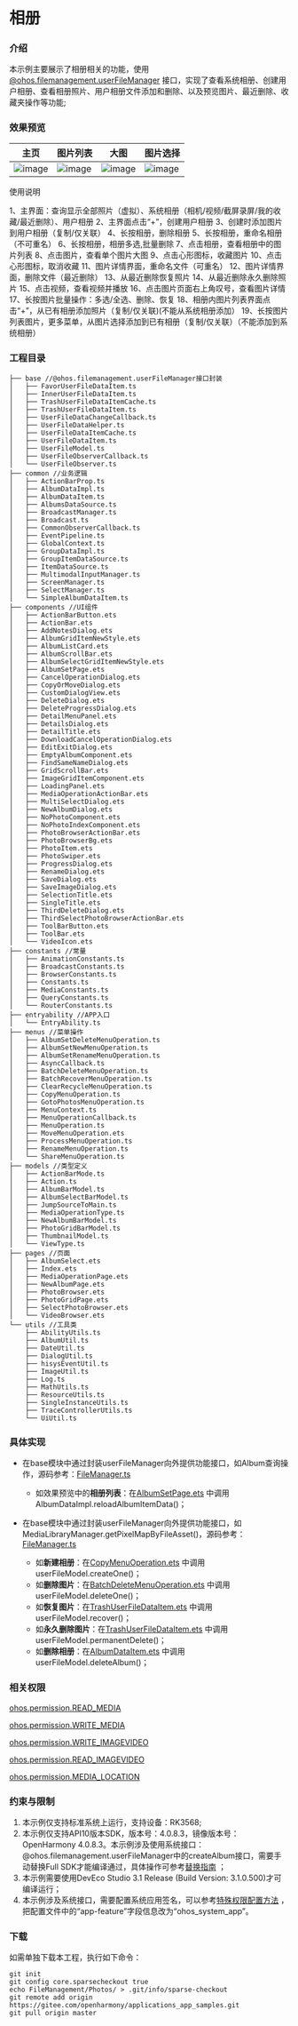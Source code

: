 # 相册

### 介绍

本示例主要展示了相册相关的功能，使用[@ohos.filemanagement.userFileManager](https://gitee.com/openharmony/docs/blob/master/zh-cn/application-dev/reference/apis/js-apis-userFileManager.md)
接口，实现了查看系统相册、创建用户相册、查看相册照片、用户相册文件添加和删除、以及预览图片、最近删除、收藏夹操作等功能;

### 效果预览

|主页|图片列表|大图|图片选择|
|--------------------------------|--------------------------------|--------------------------------|--------------------------------|
|![image](screenshots/home.jpeg)|![image](screenshots/photos.jpeg)|![image](screenshots/detail.jpeg)|![image](screenshots/selector.jpeg)|

使用说明

1、主界面：查询显示全部照片（虚拟）、系统相册（相机/视频/截屏录屏/我的收藏/最近删除）、用户相册
2、主界面点击“+”，创建用户相册
3、创建时添加图片到用户相册（复制/仅关联）
4、长按相册，删除相册
5、长按相册，重命名相册（不可重名）
6、长按相册，相册多选,批量删除
7、点击相册，查看相册中的图片列表
8、点击图片，查看单个图片大图
9、点击心形图标，收藏图片
10、点击心形图标，取消收藏
11、图片详情界面，重命名文件（可重名）
12、图片详情界面，删除文件（最近删除）
13、从最近删除恢复照片
14、从最近删除永久删除照片
15、点击视频，查看视频并播放
16、点击图片页面右上角叹号，查看图片详情
17、长按图片批量操作：多选/全选、删除、恢复
18、相册内图片列表界面点击“+”，从已有相册添加照片（复制/仅关联)(不能从系统相册添加）
19、长按图片列表图片，更多菜单，从图片选择添加到已有相册（复制/仅关联）（不能添加到系统相册）

### 工程目录

```
├── base //@ohos.filemanagement.userFileManager接口封装
│   ├── FavorUserFileDataItem.ts
│   ├── InnerUserFileDataItem.ts
│   ├── TrashUserFileDataItemCache.ts
│   ├── TrashUserFileDataItem.ts
│   ├── UserFileDataChangeCallback.ts
│   ├── UserFileDataHelper.ts
│   ├── UserFileDataItemCache.ts
│   ├── UserFileDataItem.ts
│   ├── UserFileModel.ts
│   ├── UserFileObserverCallback.ts
│   └── UserFileObserver.ts
├── common //业务逻辑
│   ├── ActionBarProp.ts
│   ├── AlbumDataImpl.ts
│   ├── AlbumDataItem.ts
│   ├── AlbumsDataSource.ts
│   ├── BroadcastManager.ts
│   ├── Broadcast.ts
│   ├── CommonObserverCallback.ts
│   ├── EventPipeline.ts
│   ├── GlobalContext.ts
│   ├── GroupDataImpl.ts
│   ├── GroupItemDataSource.ts
│   ├── ItemDataSource.ts
│   ├── MultimodalInputManager.ts
│   ├── ScreenManager.ts
│   ├── SelectManager.ts
│   └── SimpleAlbumDataItem.ts
├── components //UI组件
│   ├── ActionBarButton.ets
│   ├── ActionBar.ets
│   ├── AddNotesDialog.ets
│   ├── AlbumGridItemNewStyle.ets
│   ├── AlbumListCard.ets
│   ├── AlbumScrollBar.ets
│   ├── AlbumSelectGridItemNewStyle.ets
│   ├── AlbumSetPage.ets
│   ├── CancelOperationDialog.ets
│   ├── CopyOrMoveDialog.ets
│   ├── CustomDialogView.ets
│   ├── DeleteDialog.ets
│   ├── DeleteProgressDialog.ets
│   ├── DetailMenuPanel.ets
│   ├── DetailsDialog.ets
│   ├── DetailTitle.ets
│   ├── DownloadCancelOperationDialog.ets
│   ├── EditExitDialog.ets
│   ├── EmptyAlbumComponent.ets
│   ├── FindSameNameDialog.ets
│   ├── GridScrollBar.ets
│   ├── ImageGridItemComponent.ets
│   ├── LoadingPanel.ets
│   ├── MediaOperationActionBar.ets
│   ├── MultiSelectDialog.ets
│   ├── NewAlbumDialog.ets
│   ├── NoPhotoComponent.ets
│   ├── NoPhotoIndexComponent.ets
│   ├── PhotoBrowserActionBar.ets
│   ├── PhotoBrowserBg.ets
│   ├── PhotoItem.ets
│   ├── PhotoSwiper.ets
│   ├── ProgressDialog.ets
│   ├── RenameDialog.ets
│   ├── SaveDialog.ets
│   ├── SaveImageDialog.ets
│   ├── SelectionTitle.ets
│   ├── SingleTitle.ets
│   ├── ThirdDeleteDialog.ets
│   ├── ThirdSelectPhotoBrowserActionBar.ets
│   ├── ToolBarButton.ets
│   ├── ToolBar.ets
│   └── VideoIcon.ets
├── constants //常量
│   ├── AnimationConstants.ts
│   ├── BroadcastConstants.ts
│   ├── BrowserConstants.ts
│   ├── Constants.ts
│   ├── MediaConstants.ts
│   ├── QueryConstants.ts
│   └── RouterConstants.ts
├── entryability //APP入口
│   └── EntryAbility.ts
├── menus //菜单操作
│   ├── AlbumSetDeleteMenuOperation.ts
│   ├── AlbumSetNewMenuOperation.ts
│   ├── AlbumSetRenameMenuOperation.ts
│   ├── AsyncCallback.ts
│   ├── BatchDeleteMenuOperation.ts
│   ├── BatchRecoverMenuOperation.ts
│   ├── ClearRecycleMenuOperation.ts
│   ├── CopyMenuOperation.ts
│   ├── GotoPhotosMenuOperation.ts
│   ├── MenuContext.ts
│   ├── MenuOperationCallback.ts
│   ├── MenuOperation.ts
│   ├── MoveMenuOperation.ets
│   ├── ProcessMenuOperation.ts
│   ├── RenameMenuOperation.ts
│   └── ShareMenuOperation.ts
├── models //类型定义
│   ├── ActionBarMode.ts
│   ├── Action.ts
│   ├── AlbumBarModel.ts
│   ├── AlbumSelectBarModel.ts
│   ├── JumpSourceToMain.ts
│   ├── MediaOperationType.ts
│   ├── NewAlbumBarModel.ts
│   ├── PhotoGridBarModel.ts
│   ├── ThumbnailModel.ts
│   └── ViewType.ts
├── pages //页面
│   ├── AlbumSelect.ets
│   ├── Index.ets
│   ├── MediaOperationPage.ets
│   ├── NewAlbumPage.ets
│   ├── PhotoBrowser.ets
│   ├── PhotoGridPage.ets
│   ├── SelectPhotoBrowser.ets
│   └── VideoBrowser.ets
└── utils //工具类
    ├── AbilityUtils.ts
    ├── AlbumUtil.ts
    ├── DateUtil.ts
    ├── DialogUtil.ts
    ├── hisysEventUtil.ts
    ├── ImageUtil.ts
    ├── Log.ts
    ├── MathUtils.ts
    ├── ResourceUtils.ts
    ├── SingleInstanceUtils.ts
    ├── TraceControllerUtils.ts
    └── UiUtil.ts
```

### 具体实现
* 在base模块中通过封装userFileManager向外提供功能接口，如Album查询操作，源码参考：[FileManager.ts](code/BasicFeature/FileManagement/Photos/entry/src/main/ets/common/AlbumDataImpl.ts)
    * 如效果预览中的**相册列表**：在[AlbumSetPage.ets](code/BasicFeature/FileManagement/Photos/entry/src/main/ets/components/AlbumSetPage.ets)
      中调用AlbumDataImpl.reloadAlbumItemData()；

* 在base模块中通过封装userFileManager向外提供功能接口，如MediaLibraryManager.getPixelMapByFileAsset()，源码参考：[FileManager.ts](code/BasicFeature/FileManagement/Photos/entry/src/main/ets/base/UserFileModel.ts)
    * 如**新建相册**：在[CopyMenuOperation.ets](code/BasicFeature/FileManagement/Photos/entry/src/main/ets/menus/CopyMenuOperation.ets)
      中调用userFileModel.createOne()；
    * 如**删除图片**：在[BatchDeleteMenuOperation.ets](code/BasicFeature/FileManagement/Photos/entry/src/main/ets/menus/BatchDeleteMenuOperation.ets)
      中调用userFileModel.deleteOne()；
    * 如**恢复图片**：在[TrashUserFileDataItem.ets](code/BasicFeature/FileManagement/Photos/entry/src/main/ets/base/TrashUserFileDataItem.ets)
      中调用userFileModel.recover()；
    * 如**永久删除图片**：在[TrashUserFileDataItem.ets](code/BasicFeature/FileManagement/Photos/entry/src/main/ets/menus/TrashUserFileDataItem.ets)
      中调用userFileModel.permanentDelete()；
    * 如**删除相册**：在[AlbumDataItem.ets](code/BasicFeature/FileManagement/Photos/entry/src/main/ets/common/AlbumDataItem.ets)
      中调用userFileModel.deleteAlbum()；
### 相关权限

[ohos.permission.READ_MEDIA](https://gitee.com/openharmony/docs/blob/master/zh-cn/application-dev/security/permission-list.md)

[ohos.permission.WRITE_MEDIA](https://gitee.com/openharmony/docs/blob/master/zh-cn/application-dev/security/permission-list.md)

[ohos.permission.WRITE_IMAGEVIDEO](https://gitee.com/openharmony/docs/blob/master/zh-cn/application-dev/security/permission-list.md)

[ohos.permission.READ_IMAGEVIDEO](https://gitee.com/openharmony/docs/blob/master/zh-cn/application-dev/security/permission-list.md)

[ohos.permission.MEDIA_LOCATION](https://gitee.com/openharmony/docs/blob/master/zh-cn/application-dev/security/permission-list.md)

### 约束与限制

1. 本示例仅支持标准系统上运行，支持设备：RK3568;
2. 本示例仅支持API10版本SDK，版本号：4.0.8.3，镜像版本号：OpenHarmony 4.0.8.3。本示例涉及使用系统接口：@ohos.filemanagement.userFileManager中的createAlbum接口，需要手动替换Full SDK才能编译通过，具体操作可参考[替换指南](https://docs.openharmony.cn/pages/v3.2/zh-cn/application-dev/quick-start/full-sdk-switch-guide.md/) ；
3. 本示例需要使用DevEco Studio 3.1 Release (Build Version: 3.1.0.500)才可编译运行；
4. 本示例涉及系统接口，需要配置系统应用签名，可以参考[特殊权限配置方法](https://docs.openharmony.cn/pages/v3.2Beta/zh-cn/application-dev/security/hapsigntool-overview.md/) ，把配置文件中的“app-feature”字段信息改为“ohos_system_app”。

### 下载

如需单独下载本工程，执行如下命令：

```
git init
git config core.sparsecheckout true
echo FileManagement/Photos/ > .git/info/sparse-checkout
git remote add origin https://gitee.com/openharmony/applications_app_samples.git
git pull origin master
```